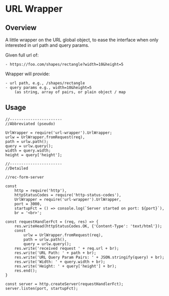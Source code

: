 
# URL Wrapper

## Overview

A little wrapper on the URL global object, to ease the interface when only interested in url path and query params.

Given full url of:

	- https://foo.com/shapes/rectangle?width=10&height=5

Wrapper will provide:

	- url path, e.g., /shapes/rectangle
	- query params e.g., width=10&height=5
		(as string, array of pairs, or plain object / map

## Usage

```
//-----------------------
//Abbreviated (pseudo)

UrlWrapper = require('url-wrapper').UrlWrapper;
urlw = UrlWrapper.fromRequest(req),
path = urlw.path();
query = urlw.query();
width = query.width;
height = query['height'];

//-----------------------
//Detailed

//rec-form-server

const
	http = require('http'),
	httpStatusCodes = require('http-status-codes'),	
	UrlWrapper = require('url-wrapper').UrlWrapper,
	port = 3000,
	startupFct = () => console.log(`Server started on port: ${port}`),
	br = '<br>';
	
const requestHandlerFct = (req, res) => {
	res.writeHead(httpStatusCodes.OK, {'Content-Type': 'text/html'});		
	const 
		urlw = UrlWrapper.fromRequest(req),
		path = urlw.path(),
		query = urlw.query();
	res.write('received request ' + req.url + br);	
	res.write('URL Path: ' + path + br);
	res.write('URL Query Param Pairs: ' + JSON.stringify(query) + br);
	res.write('Width: ' + query.width + br);
	res.write('Height: ' + query['height'] + br);
	res.end();
}	

const server = http.createServer(requestHandlerFct);
server.listen(port, startupFct);	

```


